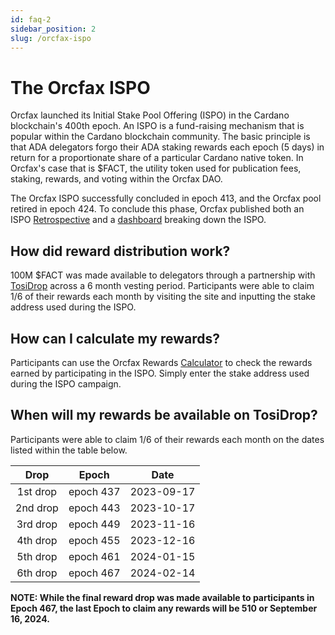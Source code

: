 ```yaml
---
id: faq-2
sidebar_position: 2
slug: /orcfax-ispo
---
```


# The Orcfax ISPO

Orcfax launched its Initial Stake Pool Offering (ISPO) in the Cardano
blockchain's 400th epoch. An ISPO is a fund-raising mechanism that is popular
within the Cardano blockchain community. The basic principle is that ADA
delegators forgo their ADA staking rewards each epoch (5 days) in return for a
proportionate share of a particular Cardano native token. In Orcfax's case that
is $FACT, the utility token used for publication fees, staking, rewards, and
voting within the Orcfax DAO.

The Orcfax ISPO successfully concluded in epoch 413, and the Orcfax pool retired
in epoch 424. To conclude this phase, Orcfax published both an ISPO
[Retrospective](/files/2023-07-07--Orcfax-ISPO-reflection.pdf) and a
[dashboard][ispo-2] breaking down the ISPO.

[ispo-2]:
    https://public.tableau.com/app/profile/christian.koch3382/viz/OrcfaxISPO--Vis/OrcfaxISPOBreakdown

## How did reward distribution work?

100M $FACT was made available to delegators through a partnership with
[TosiDrop][tosi-1] across a 6 month vesting period. Participants were able to
claim 1/6 of their rewards each month by visiting the site and inputting the
stake address used during the ISPO.

[tosi-1]: https://app.tosidrop.io/cardano/claim

## How can I calculate my rewards?

Participants can use the Orcfax Rewards [Calculator][calc-1] to check the
rewards earned by participating in the ISPO. Simply enter the stake address used
during the ISPO campaign.

[calc-1]: https://rewards.orcfax.io/

## When will my rewards be available on TosiDrop?

Participants were able to claim 1/6 of their rewards each month on the dates
listed within the table below.

|   Drop   |   Epoch   |    Date    |
| :------: | :-------: | :--------: |
| 1st drop | epoch 437 | 2023-09-17 |
| 2nd drop | epoch 443 | 2023-10-17 |
| 3rd drop | epoch 449 | 2023-11-16 |
| 4th drop | epoch 455 | 2023-12-16 |
| 5th drop | epoch 461 | 2024-01-15 |
| 6th drop | epoch 467 | 2024-02-14 |

**NOTE: While the final reward drop was made available to participants in Epoch
467, the last Epoch to claim any rewards will be 510 or September 16, 2024.**
